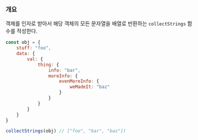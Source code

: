 ### 개요

객체를 인자로 받아서 해당 객체의 모든 문자열을 배열로 반환하는 `collectStrings` 함수를 작성한다.

```js
const obj = {
    stuff: "foo",
    data: {
        val: {
            thing: {
                info: "bar",
                moreInfo: {
                    evenMoreInfo: {
                        weMadeIt: "baz"
                    }
                }
            }
        }
    }
}

collectStrings(obj) // ["foo", "bar", "baz"])
```
